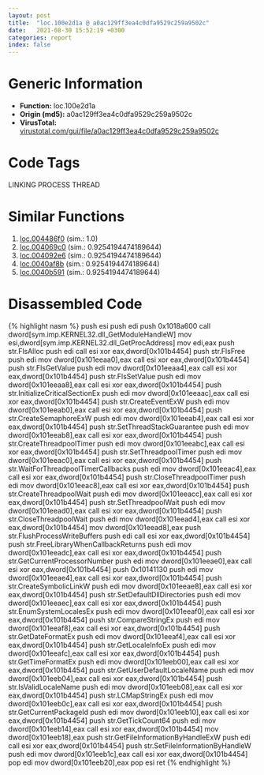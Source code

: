 ```yaml
---
layout: post
title:  "loc.100e2d1a @ a0ac129ff3ea4c0dfa9529c259a9502c"
date:   2021-08-30 15:52:19 +0300
categories: report
index: false
---
```


# Generic Information
- **Function:** loc.100e2d1a
- **Origin (md5):** a0ac129ff3ea4c0dfa9529c259a9502c
- **VirusTotal:** [virustotal.com/gui/file/a0ac129ff3ea4c0dfa9529c259a9502c][virustotal_ref]

# Code Tags
<span class="tag" id="LINKING">LINKING</span>
<span class="tag" id="PROCESS">PROCESS</span>
<span class="tag" id="THREAD">THREAD</span>


# Similar Functions

1. [loc.004486f0][similar_1_ref] (sim.: 1.0)
2. [loc.004069c0][similar_2_ref] (sim.: 0.9254194474189644)
3. [loc.004092e6][similar_3_ref] (sim.: 0.9254194474189644)
4. [loc.0040af8b][similar_4_ref] (sim.: 0.9254194474189644)
5. [loc.0040b591][similar_5_ref] (sim.: 0.9254194474189644)


# Disassembled Code

{% highlight nasm %}
push esi
push edi
push 0x1018a600
call dword[sym.imp.KERNEL32.dll_GetModuleHandleW]
mov esi,dword[sym.imp.KERNEL32.dll_GetProcAddress]
mov edi,eax
push str.FlsAlloc
push edi
call esi
xor eax,dword[0x101b4454]
push str.FlsFree
push edi
mov dword[0x101eeaa0],eax
call esi
xor eax,dword[0x101b4454]
push str.FlsGetValue
push edi
mov dword[0x101eeaa4],eax
call esi
xor eax,dword[0x101b4454]
push str.FlsSetValue
push edi
mov dword[0x101eeaa8],eax
call esi
xor eax,dword[0x101b4454]
push str.InitializeCriticalSectionEx
push edi
mov dword[0x101eeaac],eax
call esi
xor eax,dword[0x101b4454]
push str.CreateEventExW
push edi
mov dword[0x101eeab0],eax
call esi
xor eax,dword[0x101b4454]
push str.CreateSemaphoreExW
push edi
mov dword[0x101eeab4],eax
call esi
xor eax,dword[0x101b4454]
push str.SetThreadStackGuarantee
push edi
mov dword[0x101eeab8],eax
call esi
xor eax,dword[0x101b4454]
push str.CreateThreadpoolTimer
push edi
mov dword[0x101eeabc],eax
call esi
xor eax,dword[0x101b4454]
push str.SetThreadpoolTimer
push edi
mov dword[0x101eeac0],eax
call esi
xor eax,dword[0x101b4454]
push str.WaitForThreadpoolTimerCallbacks
push edi
mov dword[0x101eeac4],eax
call esi
xor eax,dword[0x101b4454]
push str.CloseThreadpoolTimer
push edi
mov dword[0x101eeac8],eax
call esi
xor eax,dword[0x101b4454]
push str.CreateThreadpoolWait
push edi
mov dword[0x101eeacc],eax
call esi
xor eax,dword[0x101b4454]
push str.SetThreadpoolWait
push edi
mov dword[0x101eead0],eax
call esi
xor eax,dword[0x101b4454]
push str.CloseThreadpoolWait
push edi
mov dword[0x101eead4],eax
call esi
xor eax,dword[0x101b4454]
mov dword[0x101eead8],eax
push str.FlushProcessWriteBuffers
push edi
call esi
xor eax,dword[0x101b4454]
push str.FreeLibraryWhenCallbackReturns
push edi
mov dword[0x101eeadc],eax
call esi
xor eax,dword[0x101b4454]
push str.GetCurrentProcessorNumber
push edi
mov dword[0x101eeae0],eax
call esi
xor eax,dword[0x101b4454]
push 0x10141130
push edi
mov dword[0x101eeae4],eax
call esi
xor eax,dword[0x101b4454]
push str.CreateSymbolicLinkW
push edi
mov dword[0x101eeae8],eax
call esi
xor eax,dword[0x101b4454]
push str.SetDefaultDllDirectories
push edi
mov dword[0x101eeaec],eax
call esi
xor eax,dword[0x101b4454]
push str.EnumSystemLocalesEx
push edi
mov dword[0x101eeaf0],eax
call esi
xor eax,dword[0x101b4454]
push str.CompareStringEx
push edi
mov dword[0x101eeaf8],eax
call esi
xor eax,dword[0x101b4454]
push str.GetDateFormatEx
push edi
mov dword[0x101eeaf4],eax
call esi
xor eax,dword[0x101b4454]
push str.GetLocaleInfoEx
push edi
mov dword[0x101eeafc],eax
call esi
xor eax,dword[0x101b4454]
push str.GetTimeFormatEx
push edi
mov dword[0x101eeb00],eax
call esi
xor eax,dword[0x101b4454]
push str.GetUserDefaultLocaleName
push edi
mov dword[0x101eeb04],eax
call esi
xor eax,dword[0x101b4454]
push str.IsValidLocaleName
push edi
mov dword[0x101eeb08],eax
call esi
xor eax,dword[0x101b4454]
push str.LCMapStringEx
push edi
mov dword[0x101eeb0c],eax
call esi
xor eax,dword[0x101b4454]
push str.GetCurrentPackageId
push edi
mov dword[0x101eeb10],eax
call esi
xor eax,dword[0x101b4454]
push str.GetTickCount64
push edi
mov dword[0x101eeb14],eax
call esi
xor eax,dword[0x101b4454]
mov dword[0x101eeb18],eax
push str.GetFileInformationByHandleExW
push edi
call esi
xor eax,dword[0x101b4454]
push str.SetFileInformationByHandleW
push edi
mov dword[0x101eeb1c],eax
call esi
xor eax,dword[0x101b4454]
pop edi
mov dword[0x101eeb20],eax
pop esi
ret
{% endhighlight %}


[similar_1_ref]: /report/loc.004486f0@ba5ec83721de3ca10b3c9583f3b2c6a1
[similar_2_ref]: /report/loc.004069c0@39cc9d1efb3c13c15792b3ba0142fd3c
[similar_3_ref]: /report/loc.004092e6@f9b80f61ad003ebdee20dab4a0087d2a
[similar_4_ref]: /report/loc.0040af8b@5d44fc96ec059e83cbab5efb708e5e9e
[similar_5_ref]: /report/loc.0040b591@fec037c981b84fb9df87dac6521840c9
[virustotal_ref]: https://www.virustotal.com/gui/file/a0ac129ff3ea4c0dfa9529c259a9502c